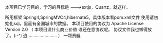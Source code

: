 本项目已学习目的，学习的目标是 --->extjs，Quartz，就这样。


所用框架  Spring4,SpringMVC4,hibernate5。具体版本看pom.xml文件
使用请初始化sql。里面有全国城市的数据。
本项目使用的协议为 Apache License Version 2.0
（ 本项目没什么商业价值 谁还在意协议呢。
协议文件我也懒得放了。(:-^) 逃……………………  ）
			一颗赛艇